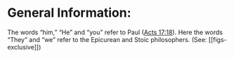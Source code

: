 # General Information:

The words “him,” “He” and “you” refer to Paul ([Acts 17:18](../17/18.md)). Here the words “They” and “we” refer to the Epicurean and Stoic philosophers. (See: [[figs-exclusive]])